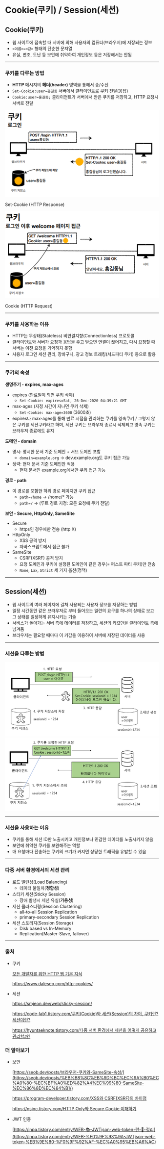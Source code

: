 # Cookie(쿠키) / Session(세션)

## Cookie(쿠키)

- 웹 사이트에 접속할 때 서버에 의해 사용자의 컴퓨터(브라우저)에 저장되는 정보
- `<이름>=<값>` 형태의 단순한 문자열
- 유실, 변조, 도난 등 보안에 취약하여 개인정보 등은 저장해서는 안됨

---

### 쿠키를 다루는 방법

- **HTTP** 메시지의 **헤더(header)** 영역을 통해서 송/수신
- `Set-Cookie:user=홍길동` 서버에서 클라이언트로 쿠키 전달(응답)
- `Cookie:user=홍길동;` 클라이언트가 서버에서 받은 쿠키를 저장하고, HTTP 요청시 서버로 전달

![Set-Cookie (HTTP Response)](./Cookie%20And%20Session/set-cookie.png)

Set-Cookie (HTTP Response)

![Cookie (HTTP Request)](./Cookie%20And%20Session/cookie.png)

Cookie (HTTP Request)

---

### 쿠키를 사용하는 이유

- HTTP는 무상태(Stateless) 비연결지향(Connectionless) 프로토콜
- 클라이언트와 서버가 요청과 응답을 주고 받으면 연결이 끊어지고, 다시 요청할 때 서버는 이전 요청을 기억하지 못함
- 사용자 로그인 세션 관리, 장바구니, 광고 정보 트래킹(서드파티 쿠키) 등으로 활용

---

### 쿠키의 속성

**생명주기 - expires, max-ages**

- expires (만료일이 되면 쿠키 삭제)
    - `Set-Cookie: expires=Sat, 26-Dec-2020 04:39:21 GMT`
- max-ages (지정 시간이 지나면 쿠키 삭제)
    - `Set-Cookie: max-age=3600` (3600초)
- expires나 max-ages를 통해 만료 시점을 관리하는 쿠키를 영속쿠키 / 그렇지 않은 쿠키를 세션쿠키라고 하며, 세션 쿠키는 브라우저 종료시 삭제되고 영속 쿠키는 브라우저 종료에도 유지

**도메인 - domain**

- 명시: 명시한 문서 기준 도메인 + 서브 도메인 포함
    - `domain=example.org` → dev.example.org도 쿠키 접근 가능
- 생략: 현재 문서 기준 도메인만 적용
    - 현재 문서인 example.org에서만 쿠키 접근 가능

**경로 - path**

- 이 경로를 포함한 하위 경로 페이지만 쿠키 접근
    - `path=/home` → /home/* 가능
    - `path=/` → (루트 경로 지정: 모든 요청에 쿠키 전달)

**보안 - Secure, HttpOnly, SameSite**

- Secure
    - https인 경우에만 전송 (http X)
- HttpOnly
    - XSS 공격 방지
    - 자바스크립트에서 접근 불가
- SameSite
    - CSRF(XSRF) 공격 방지
    - 요청 도메인과 쿠키에 설정된 도메인이 같은 경우(= 퍼스트 파티 쿠키)만 전송
    - `None`, `Lax`, `Strict` 세 가지 옵션(정책)

---

## Session(세션)

- 웹 사이트의 여러 페이지에 걸쳐 사용되는 사용자 정보를 저장하는 방법
- 일정 시간동안 같은 브라우저로 부터 들어오는 일련의 요구를 하나의 상태로 보고 그 상태를 일정하게 유지시키는 기술
- 서비스가 돌아가는 서버 측에 데이터를 저장하고, 세션의 키값만을 클라이언트 측에 남겨둠
- 브라우저는 필요할 때마다 이 키값을 이용하여 서버에 저장된 데이터를 사용

---

### 세션을 다루는 방법

![세션 생성](./Cookie%20And%20Session/session-create.png)
![세션 조회](./Cookie%20And%20Session/session-read.png)

---

### 세션을 사용하는 이유

- 쿠키를 통해 세션 ID만 노출시키고 개인정보나 민감한 데이터를 노출시키지 않음
- 보안에 취약한 쿠키를 보완해주는 역할
- 매 요청마다 전송하는 쿠키의 크기가 커지면 상당한 트래픽을 유발할 수 있음

---

### **다중 서버 환경에서의 세션 관리**

- 로드 밸런싱(Load Balancing)
    - 데이터 불일치(**정합성**)
- 스티키 세션(Sticky Session)
    - 장애 발생시 세션 유실(**가용성**)
- 세션 클러스터링(Session Clustering)
    - all-to-all Session Replication
    - primary-secondary Session Replication
- 세션 스토리지(Session Storage)
    - Disk based vs In-Memory
    - Replication(Master-Slave, failover)

---

### 출처

- 쿠키
    
    [모든 개발자를 위한 HTTP 웹 기본 지식](https://inf.run/vyK5)
    
    https://www.daleseo.com/http-cookies/
    
- 세션
    
    https://smjeon.dev/web/sticky-session/
    
    [https://code-lab1.tistory.com/쿠키(Cookie)와 세션(Session)의 차이, 쿠키란? 세션이란?](https://code-lab1.tistory.com/298)
    
    [https://hyuntaeknote.tistory.com/다중 서버 환경에서 세션을 어떻게 공유하고 관리할까?](https://hyuntaeknote.tistory.com/4)
    

### 더 알아보기

- 보안
    
    [https://seob.dev/posts/브라우저-쿠키와-SameSite-속성/](https://seob.dev/posts/%EB%B8%8C%EB%9D%BC%EC%9A%B0%EC%A0%80-%EC%BF%A0%ED%82%A4%EC%99%80-SameSite-%EC%86%8D%EC%84%B1/)
    
    [https://program-developer.tistory.com/XSS와 CSRF(XSRF)의 차이점](https://program-developer.tistory.com/99)
    
    [https://nsinc.tistory.com/HTTP Only와 Secure Cookie 이해하기](https://nsinc.tistory.com/121)
    
- JWT 인증
    
    [https://inpa.tistory.com/entry/WEB-📚-JWTjson-web-token-란-💯-정리](https://inpa.tistory.com/entry/WEB-%F0%9F%93%9A-JWTjson-web-token-%EB%9E%80-%F0%9F%92%AF-%EC%A0%95%EB%A6%AC)
